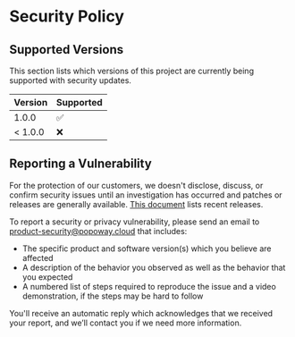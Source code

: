 # Security Policy

## Supported Versions

This section lists which versions of this project are currently being supported with security updates.

| Version    | Supported          |
| ---------- | ------------------ |
| 1.0.0      | :white_check_mark: |
| < 1.0.0    | :x:                |

## Reporting a Vulnerability

For the protection of our customers, we doesn't disclose, discuss, or confirm security issues until an investigation has occurred and patches or releases are generally available. [This document](https://github.com/popoway/goknights/commits/main) lists recent releases. 

To report a security or privacy vulnerability, please send an email to product-security@popoway.cloud that includes: 

- The specific product and software version(s) which you believe are affected
- A description of the behavior you observed as well as the behavior that you expected
- A numbered list of steps required to reproduce the issue and a video demonstration, if the steps may be hard to follow

You'll receive an automatic reply which acknowledges that we received your report, and we’ll contact you if we need more information.